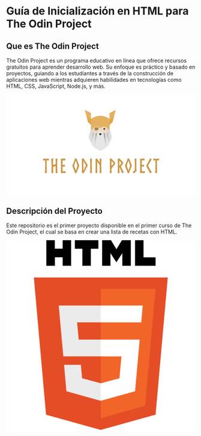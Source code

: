 # Guía de Inicialización en HTML para The Odin Project

## Que es The Odin Project

The Odin Project es un programa educativo en línea que ofrece recursos gratuitos para aprender desarrollo web. Su enfoque es práctico y basado en proyectos, guiando a los estudiantes a través de la construcción de aplicaciones web mientras adquieren habilidades en tecnologías como HTML, CSS, JavaScript, Node.js, y más. 

![Logo de The Odin Project](images/odin_project_logo.jpeg)

## Descripción del Proyecto

Este repositorio es el primer proyecto disponible en el primer curso de The Odin Project, el cual se basa en crear una lista de recetas con HTML.

![Logo de HTML5](images/html5_logo.png)